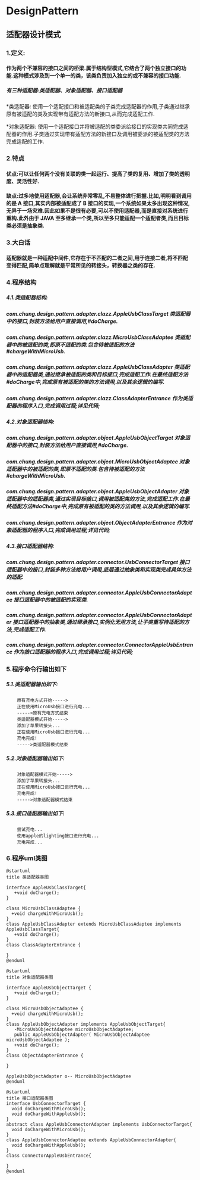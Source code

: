 # DesignPattern
## 适配器设计模式
### 1.定义:
#### 作为两个不兼容的接口之间的桥梁.属于结构型模式,它结合了两个独立接口的功能.这种模式涉及到一个单一的类，该类负责加入独立的或不兼容的接口功能.

##### 有三种适配器:类适配器、对象适配器、接口适配器
*类适配器: 使用一个适配接口和被适配类的子类完成适配器的作用,子类通过继承原有被适配的类及实现带有适配方法的新接口,从而完成适配工作.

*对象适配器: 使用一个适配接口并将被适配的类委派给接口的实现类共同完成适配器的作用.子类通过实现带有适配方法的新接口及调用被委派的被适配类的方法完成适配的工作.

### 2.特点
#### 优点:可以让任何两个没有关联的类一起运行、提高了类的复用、增加了类的透明度、灵活性好.
#### 缺点:过多地使用适配器,会让系统非常零乱,不易整体进行把握.比如,明明看到调用的是 A 接口,其实内部被适配成了 B 接口的实现,一个系统如果太多出现这种情况,无异于一场灾难.因此如果不是很有必要,可以不使用适配器,而是直接对系统进行重构.此外由于 JAVA 至多继承一个类,所以至多只能适配一个适配者类,而且目标类必须是抽象类.

### 3.大白话
#### 适配器就是一种适配中间件,它存在于不匹配的二者之间,用于连接二者,将不匹配变得匹配,简单点理解就是平常所见的转接头，转换器之类的存在.

### 4.程序结构
##### 4.1.类适配器结构:
##### com.chung.design.pattern.adapter.clazz.AppleUsbClassTarget 类适配器中的接口,封装方法给用户直接调用,#doCharge.
##### com.chung.design.pattern.adapter.clazz.MicroUsbClassAdaptee 类适配器中的被适配的类,即原不适配的类.包含待被适配的方法#chargeWithMicroUsb.
##### com.chung.design.pattern.adapter.clazz.AppleUsbClassAdapter 类适配器中的适配器类,通过继承被适配的类和目标接口,完成适配工作.在最终适配方法#doCharge中,完成原有被适配的类的方法调用,以及其余逻辑的编写.
##### com.chung.design.pattern.adapter.clazz.ClassAdapterEntrance 作为类适配器的程序入口,完成调用过程;详见代码;

##### 4.2.对象适配器结构:
##### com.chung.design.pattern.adapter.object.AppleUsbObjectTarget 对象适配器中的接口,封装方法给用户直接调用,#doCharge.
##### com.chung.design.pattern.adapter.object.MicroUsbObjectAdaptee 对象适配器中的被适配的类,即原不适配的类.包含待被适配的方法#chargeWithMicroUsb.
##### com.chung.design.pattern.adapter.object.AppleUsbObjectAdapter 对象适配器中的适配器类,通过实现目标接口,调用被适配类的方法,完成适配工作.在最终适配方法#doCharge中,完成原有被适配的类的方法调用,以及其余逻辑的编写.
##### com.chung.design.pattern.adapter.object.ObjectAdapterEntrance 作为对象适配器的程序入口,完成调用过程;详见代码;

##### 4.3.接口适配器结构:
##### com.chung.design.pattern.adapter.connector.UsbConnectorTarget 接口适配器中的接口,封装多种方法给用户调用,底层通过抽象类和实现类完成具体方法的适配.
##### com.chung.design.pattern.adapter.connector.AppleUsbConnectorAdaptee 接口适配器中的被适配的实现类.
##### com.chung.design.pattern.adapter.connector.AppleUsbConnectorAdapter 接口适配器中的抽象类,通过继承接口,实例化无用方法,让子类重写待适配的方法,完成适配工作.
##### com.chung.design.pattern.adapter.connector.ConnectorAppleUsbEntrance 作为接口适配器的程序入口,完成调用过程;详见代码;

### 5.程序命令行输出如下

##### 5.1.类适配器输出如下:
        原有充电方式开始----->
        正在使用MicroUsb接口进行充电...
        ----->原有充电方式结束
        类适配器模式开始----->
        添加了苹果转接头...
        正在使用MicroUsb接口进行充电...
        充电完成!
        ----->类适配器模式结束
##### 5.2.对象适配器输出如下:
        对象适配器模式开始----->
        添加了苹果转接头...
        正在使用MicroUsb接口进行充电...
        充电完成!
        ----->对象适配器模式结束
        
##### 5.3.接口适配器输出如下:
        尝试充电...
        使用apple的lighting接口进行充电...
        充电完成...

### 6.程序uml类图
    @startuml
    title 类适配器类图
    
    interface AppleUsbClassTarget{
       +void doCharge();
    }
    
    class MicroUsbClassAdaptee {
      +void chargeWithMicroUsb();
    }
    class AppleUsbClassAdapter extends MicroUsbClassAdaptee implements AppleUsbClassTarget{
       +void doCharge();
    }
    class ClassAdapterEntrance {
    
    }
    @enduml
    
    @startuml
    title 对象适配器类图
    
    interface AppleUsbObjectTarget {
       +void doCharge();
    }
    
    class MicroUsbObjectAdaptee {
      +void chargeWithMicroUsb();
    }
    class AppleUsbObjectAdapter implements AppleUsbObjectTarget{
       -MicroUsbObjectAdaptee microUsbObjectAdaptee;
       public AppleUsbObjectAdapter( MicroUsbObjectAdaptee microUsbObjectAdaptee );
       +void doCharge();
    }
    class ObjectAdapterEntrance {
    
    }

    AppleUsbObjectAdapter o-- MicroUsbObjectAdaptee
    @enduml
    
    @startuml
    title 接口适配器类图
    interface UsbConnectorTarget {
      void doChargeWithMicroUsb();
      void doChargeWithAppleUsb();
    }
    abstract class AppleUsbConnectorAdapter implements UsbConnectorTarget{
      void doChargeWithMicroUsb();
    }
    class AppleUsbConnectorAdaptee extends AppleUsbConnectorAdapter{
      void doChargeWithAppleUsb();
    }
    class ConnectorAppleUsbEntrance{
      
    }
    @enduml